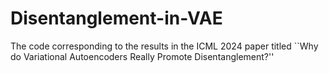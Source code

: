 # Disentanglement-in-VAE
The code corresponding to the results in the ICML 2024 paper titled ``Why do Variational Autoencoders Really Promote Disentanglement?''
